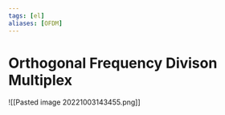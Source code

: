 ```yaml
---
tags: [el]
aliases: [OFDM]
---
```

# Orthogonal Frequency Divison Multiplex
![[Pasted image 20221003143455.png]]